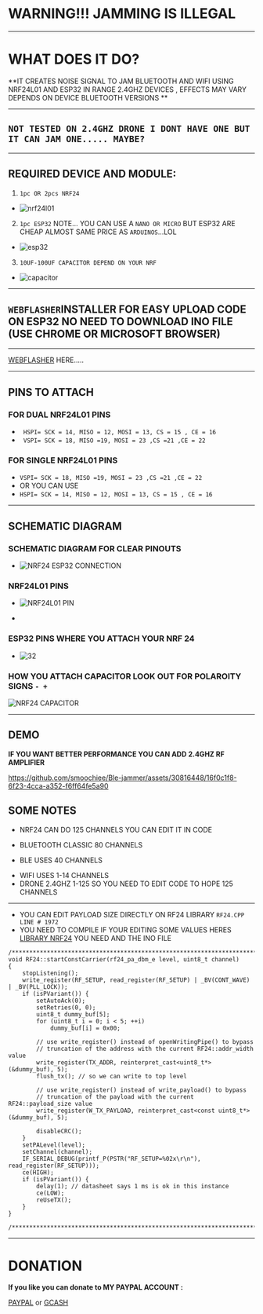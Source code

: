 # **WARNING!!! JAMMING IS ILLEGAL**
 ---


# WHAT DOES IT DO?

**IT CREATES NOISE SIGNAL TO JAM BLUETOOTH AND WIFI USING NRF24L01 AND ESP32 IN RANGE 2.4GHZ DEVICES , EFFECTS MAY VARY DEPENDS ON DEVICE BLUETOOTH VERSIONS **        

---
`NOT TESTED ON 2.4GHZ DRONE I DONT HAVE ONE BUT IT CAN JAM ONE..... MAYBE?` 
---


---
## REQUIRED DEVICE AND MODULE:
1. `1pc OR 2pcs NRF24`
- ![nrf24l01](https://github.com/smoochiee/Ble-jammer/assets/30816448/c370e76d-d518-409a-ba87-cb087183958c)

2. `1pc ESP32` NOTE... YOU CAN USE A `NANO OR MICRO` BUT ESP32 ARE CHEAP ALMOST SAME PRICE AS `ARDUINOS`...LOL
- ![esp32](https://github.com/smoochiee/Ble-jammer/assets/30816448/840c5d23-a6cd-4c9b-90b5-911c3d29d8e4)


3. `10UF-100UF CAPACITOR DEPEND ON YOUR NRF` 
- ![capacitor](https://github.com/smoochiee/Ble-jammer/assets/30816448/7165fcb1-bb05-4aa4-8dee-5640118b2673)

---


## ` WEBFLASHER `INSTALLER FOR EASY UPLOAD CODE ON ESP32 NO NEED TO DOWNLOAD INO FILE (USE CHROME OR MICROSOFT BROWSER)
---
 [WEBFLASHER](https://smoochiee.github.io/Ble-jammer/flash1) HERE.....


---


 ## PINS TO ATTACH

### FOR DUAL NRF24L01 PINS
+ ` HSPI= SCK = 14, MISO = 12, MOSI = 13, CS = 15 , CE = 16`
+ ` VSPI= SCK = 18, MISO =19, MOSI = 23 ,CS =21 ,CE = 22`

### FOR SINGLE NRF24L01 PINS
 - `VSPI= SCK = 18, MISO =19, MOSI = 23 ,CS =21 ,CE = 22`
 - OR YOU CAN USE
- `HSPI= SCK = 14, MISO = 12, MOSI = 13, CS = 15 , CE = 16` 

---
## SCHEMATIC DIAGRAM

### SCHEMATIC DIAGRAM FOR CLEAR PINOUTS
- ![NRF24 ESP32 CONNECTION](https://github.com/smoochiee/Ble-jammer/assets/30816448/c91b6a59-aeb8-4a0b-a8df-8f3030d4506d)

### NRF24L01 PINS
- ![NRF24L01 PIN](https://github.com/smoochiee/Ble-jammer/assets/30816448/e41779d4-565a-4044-9b88-c0acbea0e93e)

- 
### ESP32 PINS WHERE YOU ATTACH YOUR NRF 24
- ![32](https://github.com/smoochiee/Ble-jammer/assets/30816448/92626aa5-945b-4bfc-8e77-2ade11f56a11)



### HOW YOU ATTACH CAPACITOR LOOK OUT FOR POLAROITY SIGNS `- +`
![NRF24 CAPACITOR](https://github.com/smoochiee/Ble-jammer/assets/30816448/bf24b643-7b70-4d73-962a-38fa0bffe30f)


--- 
## DEMO

**IF YOU WANT BETTER PERFORMANCE YOU CAN ADD 2.4GHZ RF AMPLIFIER**

https://github.com/smoochiee/Ble-jammer/assets/30816448/16f0c1f8-6f23-4cca-a352-f6ff64fe5a90


## SOME NOTES

* NRF24 CAN DO 125 CHANNELS YOU CAN EDIT IT IN CODE
- BLUETOOTH CLASSIC 80 CHANNELS
+ BLE USES 40 CHANNELS
* WIFI USES 1-14 CHANNELS
* DRONE 2.4GHZ 1-125 SO YOU NEED TO EDIT CODE TO HOPE 125 CHANNELS
---
* YOU CAN EDIT PAYLOAD SIZE DIRECTLY ON RF24 LIBRARY  `RF24.CPP LINE # 1972`
* YOU NEED TO COMPILE IF YOUR EDITING SOME VALUES HERES [LIBRARY NRF24](https://github.com/nRF24/RF24) YOU NEED AND THE INO FILE 
```
/****************************************************************************/
void RF24::startConstCarrier(rf24_pa_dbm_e level, uint8_t channel)
{
    stopListening();
    write_register(RF_SETUP, read_register(RF_SETUP) | _BV(CONT_WAVE) | _BV(PLL_LOCK));
    if (isPVariant()) {
        setAutoAck(0);
        setRetries(0, 0);
        uint8_t dummy_buf[5];
        for (uint8_t i = 0; i < 5; ++i)
            dummy_buf[i] = 0x00;

        // use write_register() instead of openWritingPipe() to bypass
        // truncation of the address with the current RF24::addr_width value
        write_register(TX_ADDR, reinterpret_cast<uint8_t*>(&dummy_buf), 5);
        flush_tx(); // so we can write to top level

        // use write_register() instead of write_payload() to bypass
        // truncation of the payload with the current RF24::payload_size value
        write_register(W_TX_PAYLOAD, reinterpret_cast<const uint8_t*>(&dummy_buf), 5);

        disableCRC();
    }
    setPALevel(level);
    setChannel(channel);
    IF_SERIAL_DEBUG(printf_P(PSTR("RF_SETUP=%02x\r\n"), read_register(RF_SETUP)));
    ce(HIGH);
    if (isPVariant()) {
        delay(1); // datasheet says 1 ms is ok in this instance
        ce(LOW);
        reUseTX();
    }
}

/****************************************************************************/

```
---

# DONATION
**If you like you can donate to MY PAYPAL ACCOUNT :**


[PAYPAL](https://paypal.me/smoochieelee?country.x=PH&locale.x=en_US)
or
[GCASH](https://github.com/smoochiee/Ble-jammer/blob/main/GCash-MyQR-16032024181536.PNG.jpg)
